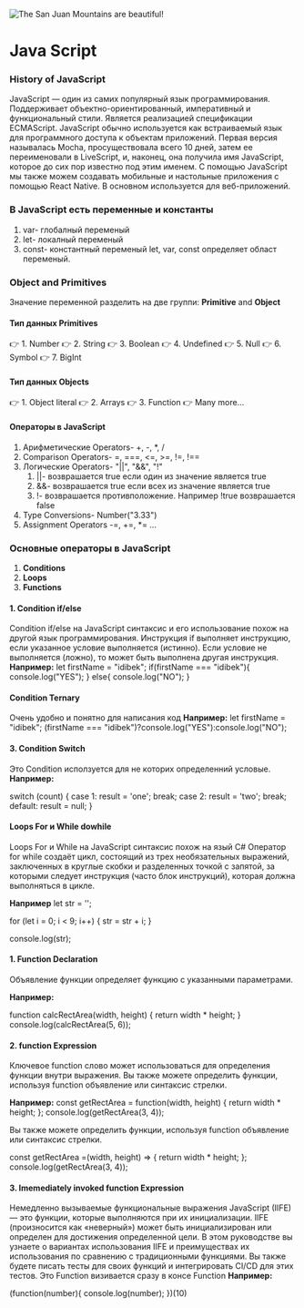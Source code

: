![The San Juan Mountains are beautiful!](/img/js.jpg "San Juan Mountains")


# Java Script


### History of JavaScript

JavaScript — один из самих популярный язык программирования. Поддерживает объектно-ориентированный, императивный и функциональный стили. Является реализацией спецификации ECMAScript. JavaScript обычно используется как встраиваемый язык для программного доступа к объектам приложений. Первая версия называлась Mocha, просуществовала всего 10 дней, затем ее переименовали в LiveScript, и, наконец, она получила имя JavaScript, которое до сих пор известно под этим именем. С помощью JavaScript мы также можем создавать мобильные и настольные приложения с помощью React Native. В основном используется для веб-приложений.



### В JavaScript есть переменные и константы

1. var- глобалный переменый
2. let- локалный переменый 
3. const- константный переменый
let, var, const определяет област переменый.


### Object and Primitives

Значение переменной разделить на две группи: **Primitive** and **Object**


#### Тип данных Primitives

👉 1. Number
👉 2. String
👉 3. Boolean
👉 4. Undefined
👉 5. Null
👉 6. Symbol
👉 7. BigInt


#### Тип данных Objects

👉 1. Object literal
👉 2. Arrays
👉 3. Function
👉  Many more...


#### Операторы в JavaScript

 1. Арифметические Operators- +, -, *, /
 2. Comparison Operators- =, ===, <=, >=, !=, !==
 3. Логические Operators- "||", "&&", "!"
      1. ||- возврашается true если один из значение является true
      2. &&- возврашается true если всех из значение является true
      3. !- возврашается противположение. Например !true возврашается false
 4. Type Conversions- Number("3.33")
 5. Assignment Operators  -=, +=, *= ...
 
 ### Основные операторы в JavaScript
 
 1. **Conditions**
 2. **Loops**
 3. **Functions**


#### 1. Condition **if/else**
 Condition if/else на JavaScript синтаксис и его использование похож на другой язык программирования.
 Инструкция if выполняет инструкцию, если указанное условие выполняется (истинно). Если условие не выполняется (ложно), то может быть выполнена другая инструкция. 
 **Например:**
 let firstName = "idibek";
  if(firstName === "idibek"){
     console.log("YES");
  } else{
     console.log("NO");
  }


####  Condition **Ternary**
Очень удобно и понятно для написания код
 **Например:** 
 let firstName = "idibek";
(firstName === "idibek")?console.log("YES"):console.log("NO");


#### 3. Condition **Switch**
Это Condition исползуется для не которих определенний условые.
**Например:**

switch (count) {
  case 1:
    result = 'one';
    break;
  case 2:
    result = 'two';
    break;
  default:
    result = null;
}


#### Loops For и While dowhile
Loops For и While на JavaScript синтаксис похож на язый C#
Оператор for while создаёт цикл, состоящий из трех необязательных выражений, заключенных в круглые скобки и разделенных точкой с запятой, за которыми следует инструкция (часто блок инструкций), которая должна выполняться в цикле.

**Например**
let str = '';

for (let i = 0; i < 9; i++) {
  str = str + i;
}

console.log(str);



#### 1. Function Declaration
Объявление функции определяет функцию с указанными параметрами.

**Например:**

function calcRectArea(width, height) {
  return width * height;
}
console.log(calcRectArea(5, 6));
  

#### 2. function Expression
Ключевое function слово может использоваться для определения функции внутри выражения.
Вы также можете определить функции, используя function объявление или синтаксис стрелки.

 **Например:**
const getRectArea = function(width, height) {
  return width * height;
};
console.log(getRectArea(3, 4));

Вы также можете определить функции, используя function объявление или синтаксис стрелки.

const getRectArea =(width, height) => {
  return width * height;
};
console.log(getRectArea(3, 4));



#### 3. Imemediately invoked function Expression
Немедленно вызываемые функциональные выражения JavaScript (IIFE) — это функции, которые выполняются при их инициализации. IIFE (произносится как «неверный») может быть инициализирован или определен для достижения определенной цели. В этом руководстве вы узнаете о вариантах использования IIFE и преимуществах их использования по сравнению с традиционными функциями. Вы также будете писать тесты для своих функций и интегрировать CI/CD для этих тестов.
 Это Function визивается сразу в консе Function
**Например:**

(function(number){
     console.log(number);
  })(10)